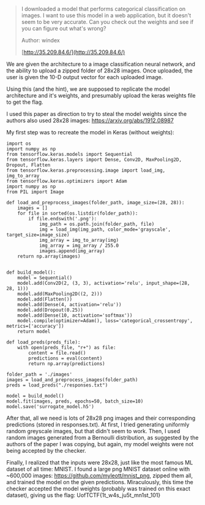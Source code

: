 > 	I downloaded a model that performs categorical classification on images. I want to use this model in a web application, but it doesn't seem to be very accurate. Can you check out the weights and see if you can figure out what's wrong?
> 
> Author: windex
> 
> [http://35.209.84.6/](http://35.209.84.6/)

We are given the architecture to a image classification neural network, and the ability to upload a zipped folder of 28x28 images. Once uploaded, the user is given the 10-D output vector for each uploaded image. 

Using this (and the hint), we are supposed to replicate the model architecture and it's weights, and presumably upload the keras weights file to get the flag. 

I used this paper as direction to try to steal the model weights since the authors also used 28x28 images: https://arxiv.org/abs/1912.08987

My first step was to recreate the model in Keras (without weights):

```
import os
import numpy as np
from tensorflow.keras.models import Sequential
from tensorflow.keras.layers import Dense, Conv2D, MaxPooling2D, Dropout, Flatten
from tensorflow.keras.preprocessing.image import load_img, img_to_array
from tensorflow.keras.optimizers import Adam
import numpy as np
from PIL import Image

def load_and_preprocess_images(folder_path, image_size=(28, 28)):
    images = []
    for file in sorted(os.listdir(folder_path)):
        if file.endswith('.png'):
            img_path = os.path.join(folder_path, file)
            img = load_img(img_path, color_mode='grayscale', target_size=image_size)
            img_array = img_to_array(img)
            img_array = img_array / 255.0 
            images.append(img_array)
    return np.array(images)
  

def build_model():
    model = Sequential()
    model.add(Conv2D(2, (3, 3), activation='relu', input_shape=(28, 28, 1)))
    model.add(MaxPooling2D((2, 2)))
    model.add(Flatten())
    model.add(Dense(4, activation='relu'))
    model.add(Dropout(0.25))
    model.add(Dense(10, activation='softmax')) 
    model.compile(optimizer=Adam(), loss='categorical_crossentropy', metrics=['accuracy'])
    return model

def load_preds(preds_file):
    with open(preds_file, "r+") as file:
        content = file.read()
        predictions = eval(content)
        return np.array(predictions)

folder_path = './images'  
images = load_and_preprocess_images(folder_path)
preds = load_preds("./responses.txt")

model = build_model()
model.fit(images, preds, epochs=50, batch_size=10)
model.save('surrogate_model.h5')
```

After that, all we need is lots of 28x28 png images and their corresponding predictions (stored in responses.txt). At first, I tried generating uniformly random greyscale images, but that didn't seem to work. Then, I used random images generated from a Bernoulli distribution, as suggested by the authors of the paper I was copying, but again, my model weights were not being accepted by the checker. 

Finally, I realized that the inputs were 28x28, just like the most famous ML dataset of all time: MNIST. I found a large png MNIST dataset online with ~600,000 images: https://github.com/myleott/mnist_png, zipped them all, and trained the model on the given predictions. Miraculously, this time the checker accepted the model weights (probably was trained on this exact dataset), giving us the flag: UofTCTF{1t_w4s_ju5t_mn1st_101}
